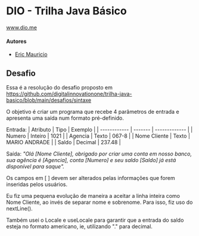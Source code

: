 # DIO - Trilha Java Básico

www.dio.me

#### Autores

- [Eric Mauricio](https://github.com/ericmaubr)

## Desafio

Essa é a resolução do desafio proposto em https://github.com/digitalinnovationone/trilha-java-basico/blob/main/desafios/sintaxe

O objetivo é criar um programa que recebe 4 parâmetros de entrada e apresenta uma saída num formato pré-definido.

Entrada:
| Atributo | Tipo | Exemplo |
| ------------ | ------- | ------------- |
| Numero | Inteiro | 1021 |
| Agencia | Texto | 067-8 |
| Nome Cliente | Texto | MARIO ANDRADE |
| Saldo | Decimal | 237.48 |

Saída:
_"Olá [Nome Cliente], obrigado por criar uma conta em nosso banco, sua agência é [Agencia], conta [Numero] e seu saldo [Saldo] já está disponível para saque"._

Os campos em [ ] devem ser alterados pelas informações que forem inseridas pelos usuários.

Eu fiz uma pequena evolução de maneira a aceitar a linha inteira como Nome Cliente, ao invés de separar nome e sobrenome.
Para isso, fiz uso do nextLine().

Também usei o Locale e useLocale para garantir que a entrada do saldo esteja no formato americano, ie, utilizando "." para decimal.
